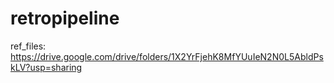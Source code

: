 # retropipeline

ref_files: https://drive.google.com/drive/folders/1X2YrFjehK8MfYUuIeN2N0L5AbldPskLV?usp=sharing